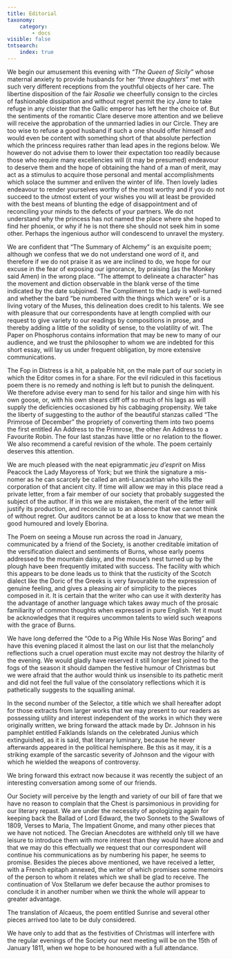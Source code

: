 ```yaml
---
title: Editorial
taxonomy:
    category:
        - docs
visible: false
tntsearch:
    index: true
---
```


We begin our amusement this evening with *“The Queen of Sicily”* whose maternal anxiety to provide husbands for her *“three daughters”* met with such very different receptions from the youthful objects of her care. The libertine disposition of the fair *Rosalie* we cheerfully consign to the circles of fashionable dissipation and without regret permit the icy *Jane* to take refuge in any cloister that the Gallic emperor has left her the choice of. But the sentiments of the romantic Clare deserve more attention and we believe will receive the approbation of the unmarried ladies in our Circle. They are too wise to refuse a good husband if such a one should offer himself and would even be content with something short of that absolute perfection which the princess requires rather than lead apes in the regions below. We however do not advise them to lower their expectation too readily because those who require many excellencies will (it may be presumed) endeavour to deserve them and the hope of obtaining the hand of a man of merit, may act as a stimulus to acquire those personal and mental accomplishments which solace the summer and enliven the winter of life. Then lovely ladies endeavour to render yourselves worthy of the most worthy and if you do not succeed to the utmost extent of your wishes you will at least be provided with the best means of blunting the edge of disappointment and of reconciling your minds to the defects of your partners. We do not understand why the princess has not named the place where she hoped to find her phoenix, or why if he is not there she should not seek him in some other. Perhaps the ingenious author will condescend to unravel the mystery.

We are confident that “The Summary of Alchemy” is an exquisite poem; although we confess that we do not understand one word of it, and therefore if we do not praise it as we are inclined to do, we hope for our excuse in the fear of exposing our ignorance, by praising (as the Monkey said Amen) in the wrong place. “The attempt to delineate a character” has the movement and diction observable in the blank verse of the time indicated by the date subjoined. The Compliment to the Lady is well-turned and whether the bard “be numbered with the things which were” or is a living votary of the Muses, this delineation does credit to his talents. We see with pleasure that our correspondents have at length complied with our request to give variety to our readings by compositions in prose, and thereby adding a little of the solidity of sense, to the volatility of wit. The Paper on Phosphorus contains information that may be new to many of our audience, and we trust the philosopher to whom we are indebted for this short essay, will lay us under frequent obligation, by more extensive communications.

The Fop in Distress is a hit, a palpable hit, on the male part of our society in which the Editor comes in for a share. For the evil ridiculed in this facetious poem there is no remedy and nothing is left but to punish the delinquent. We therefore advise every man to send for his tailor and singe him with his own goose, or, with his own shears cliff off so much of his lags as will supply the deficiencies occasioned by his cabbaging propensity. We take the liberty of suggesting to the author of the beautiful stanzas called “The Primrose of December” the propriety of converting them into two poems the first entitled An Address to the Primrose, the other An Address to a Favourite Robin. The four last stanzas have little or no relation to the flower. We also recommend a careful revision of the whole. The poem certainly deserves this attention.

We are much pleased with the neat epigrammatic *jeu d’esprit* on Miss Peacock the Lady Mayoress of York; but we think the signature a mis-nomer as he can scarcely be called an anti-Lancastrian who kills the corporation of that ancient city. If time will allow we may in this place read a private letter, from a fair member of our society that probably suggested the subject of the author. If in this we are mistaken, the merit of the letter will justify its production, and reconcile us to an absence that we cannot think of without regret. Our auditors cannot be at a loss to know that we mean the good humoured and lovely Eborina.

The Poem on seeing a Mouse run across the road in January, communicated by a friend of the Society, is another creditable imitation of the versification dialect and sentiments of Burns, whose early poems addressed to the mountain daisy, and the mouse’s nest turned up by the plough have been frequently imitated with success. The facility with which this appears to be done leads us to think that the rusticity of the Scotch dialect like the Doric of the Greeks is very favourable to the expression of genuine feeling, and gives a pleasing air of simplicity to the pieces composed in it. It is certain that the writer who can use it with dexterity has the advantage of another language which takes away much of the prosaic familiarity of common thoughts when expressed in pure English. Yet it must be acknowledges that it requires uncommon talents to wield such weapons with the grace of Burns.

We have long deferred the “Ode to a Pig While His Nose Was Boring” and have this evening placed it almost the last on our list that the melancholy reflections such a cruel operation must excite may not destroy the hilarity of the evening. We would gladly have reserved it still longer lest joined to the fogs of the season it should dampen the festive humour of Christmas but we were afraid that the author would think us insensible to its pathetic merit and did not feel the full value of the consolatory reflections which it is pathetically suggests to the squalling animal.

In the second number of the Selector, a title which we shall hereafter adopt for those extracts from larger works that we may present to our readers as possessing utility and interest independent of the works in which they were originally written, we bring forward the attack made by Dr. Johnson in his pamphlet entitled Falklands Islands on the celebrated Junius which extinguished, as it is said, that literary luminary, because he never afterwards appeared in the political hemisphere. Be this as it may, it is a striking example of the sarcastic severity of Johnson and the vigour with which he wielded the weapons of controversy.

We bring forward this extract now because it was recently the subject of an interesting conversation among some of our friends.

Our Society will perceive by the length and variety of our bill of fare that we have no reason to complain that the Chest is parsimonious in providing for our literary repast. We are under the necessity of apologizing again for keeping back the Ballad of Lord Edward, the two Sonnets to the Swallows of 1809, Verses to Maria, The Impatient Gnome, and many other pieces that we have not noticed. The Grecian Anecdotes are withheld only till we have leisure to introduce them with more interest than they would have alone and that we may do this effectually we request that our correspondent will continue his communications as by numbering his paper, he seems to promise. Besides the pieces above mentioned, we have received a letter, with a French epitaph annexed, the writer of which promises some memoirs of the person to whom it relates which we shall be glad to receive. The continuation of Vox Stellarum we defer because the author promises to conclude it in another number when we think the whole will appear to greater advantage.

The translation of Alcaeus, the poem entitled Sunrise and several other pieces arrived too late to be duly considered.

We have only to add that as the festivities of Christmas will interfere with the regular evenings of the Society our next meeting will be on the 15th of January 1811, when we hope to be honoured with a full attendance.